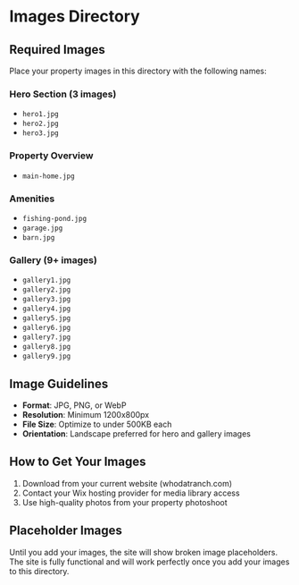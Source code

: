 # Images Directory

## Required Images

Place your property images in this directory with the following names:

### Hero Section (3 images)

- `hero1.jpg`
- `hero2.jpg`
- `hero3.jpg`

### Property Overview

- `main-home.jpg`

### Amenities

- `fishing-pond.jpg`
- `garage.jpg`
- `barn.jpg`

### Gallery (9+ images)

- `gallery1.jpg`
- `gallery2.jpg`
- `gallery3.jpg`
- `gallery4.jpg`
- `gallery5.jpg`
- `gallery6.jpg`
- `gallery7.jpg`
- `gallery8.jpg`
- `gallery9.jpg`

## Image Guidelines

- **Format**: JPG, PNG, or WebP
- **Resolution**: Minimum 1200x800px
- **File Size**: Optimize to under 500KB each
- **Orientation**: Landscape preferred for hero and gallery images

## How to Get Your Images

1. Download from your current website (whodatranch.com)
2. Contact your Wix hosting provider for media library access
3. Use high-quality photos from your property photoshoot

## Placeholder Images

Until you add your images, the site will show broken image placeholders. The site is fully functional and will work perfectly once you add your images to this directory.
